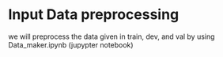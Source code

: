 # Input Data preprocessing

we will preprocess the data given in train, dev, and val by using Data_maker.ipynb (jupypter notebook) 
